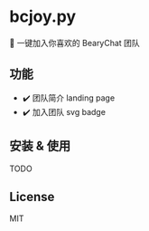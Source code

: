# bcjoy.py

🐼 一键加入你喜欢的 BearyChat 团队

## 功能

- ✔️️ 团队简介 landing page
- ✔️️ 加入团队 svg badge

## 安装 & 使用

TODO

## License

MIT
